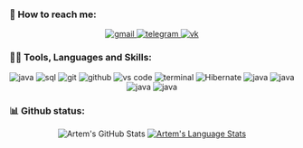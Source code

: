 ### 💬 How to reach me:

<div align="center">

<a href="mailto:ignis604@gmail.com">
<img src="https://img.shields.io/badge/MY_MAIL-red?style=for-the-badge&logo=gmail&logoColor=white" alt="gmail" />
</a>
<a href="https://t.me/RoflPolarity">
<img src="https://img.shields.io/badge/TELEGRAM-black?style=for-the-badge&logo=telegram&logoColor=black" alt="telegram" />
</a>
 <a href="https://vk.com/roflpolarity">
<img src="https://img.shields.io/badge/ВКОНТАКТЕ-blue?style=for-the-badge&logo=vk&logoColor=white" alt="vk" />
</a>
</div>  

### 👨‍💻 Tools, Languages and Skills:

<div align="center">
<img src="https://img.shields.io/badge/Java-black?style=for-the-badge&logo=java&logoColor=red" alt="java" />
<img src="https://img.shields.io/badge/SQL-407AFC?style=for-the-badge&logo=icloud&logoColor=white" alt="sql" />
<img src="https://img.shields.io/badge/Git-F05032?style=for-the-badge&logo=git&logoColor=white" alt="git" />
<img src="https://img.shields.io/badge/GitHub-100000?style=for-the-badge&logo=github&logoColor=white" alt="github" />
<img src="https://img.shields.io/badge/IntelliJ IDEA-007ACC?style=for-the-badge&logo=IntelliJIDEA&logoColor=black" alt="vs code" />
<img src="https://img.shields.io/badge/terminal%20commands-black?style=for-the-badge&logo=windows%20terminal&logoColor=white" alt="terminal" />
<img src="https://img.shields.io/badge/Hibernate-black?style=for-the-badge&logo=&logoColor=red" alt="Hibernate"/>
<img src="https://img.shields.io/badge/Spring-black?style=for-the-badge&logo=Spring&logoColor=green" alt="java" />
<img src="https://img.shields.io/badge/Gradle-black?style=for-the-badge&logo=Gradle&logoColor=white" alt="java" />
<img src="https://img.shields.io/badge/PostgreSQL-black?style=for-the-badge&logo=PostgreSQL&logoColor=red" alt="java" />
 <img src="https://img.shields.io/badge/Hardware-black?style=for-the-badge&logo=Hardware&logoColor=white" alt="java" />
</div>  

### 📊 Github status: 

<div align="center">
    <img src="https://github-readme-stats.vercel.app/api?username=RoflPolarity&show_icons=true&hide=stars&hide_border=true" alt="Artem's GitHub Stats" />
  </a>
  <a href="https://github.com/RoflPolarity">
    <img src="https://github-readme-stats.vercel.app/api/top-langs/?username=RoflPolarity&hide=ruby&layout=compact&hide_border=true&langs_count=6" alt="Artem's Language Stats" />
  </a>
<div>
